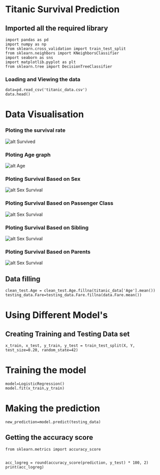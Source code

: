 # Titanic Survival Prediction


## Imported all the required library
```
import pandas as pd
import numpy as np
from sklearn.cross_validation import train_test_split
from sklearn.neighbors import KNeighborsClassifier
import seaborn as sns
import matplotlib.pyplot as plt
from sklearn.tree import DecisionTreeClassifier

```
### Loading and Viewing the data

~~~
data=pd.read_csv('titanic_data.csv')
data.head()
~~~
# Data Visualisation

### Ploting the survival rate

![alt Survived](https://github.com/rahuljadli/Titanic-Survival-Prediction/blob/master/screen_shots/Survival.png)

### Ploting Age graph

![alt Age](https://github.com/rahuljadli/Titanic-Survival-Prediction/blob/master/screen_shots/Age.png)

### Ploting Survival Based on Sex

![alt Sex Survival ](https://github.com/rahuljadli/Titanic-Survival-Prediction/blob/master/screen_shots/Survival_gender.png)

### Ploting Survival Based on Passenger Class

![alt Sex Survival ](https://github.com/rahuljadli/Titanic-Survival-Prediction/blob/master/screen_shots/Survival_Pclass.png)

### Ploting Survival Based on Sibling

![alt Sex Survival ](https://github.com/rahuljadli/Titanic-Survival-Prediction/blob/master/screen_shots/Survival_sibling.png)

### Ploting Survival Based on Parents

![alt Sex Survival ](https://github.com/rahuljadli/Titanic-Survival-Prediction/blob/master/screen_shots/Survival_parch.png)

## Data filling

~~~
clean_test.Age = clean_test.Age.fillna(titanic_data['Age'].mean())
testing_data.Fare=testing_data.Fare.fillna(data.Fare.mean())
~~~

# Using Different Model's 

## Creating Training and Testing Data set

~~~
x_train, x_test, y_train, y_test = train_test_split(X, Y, test_size=0.20, random_state=42)

~~~
# Training the model

~~~
model=LogisticRegression()
model.fit(x_train,y_train)
~~~
# Making the prediction

~~~
new_prediction=model.predict(testing_data)
~~~
## Getting the accuracy score

~~~
from sklearn.metrics import accuracy_score


acc_logreg = round(accuracy_score(prediction, y_test) * 100, 2)
print(acc_logreg)
~~~
